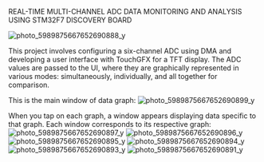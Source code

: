  REAL-TIME MULTI-CHANNEL ADC DATA MONITORING AND ANALYSIS USING STM32F7 DISCOVERY BOARD

 
![photo_5989875667652690888_y](https://github.com/user-attachments/assets/9d1e4a6d-6c76-4f35-af16-79295b3ac771)

This project involves configuring a six-channel ADC using DMA and developing a user interface with TouchGFX for a TFT display. The ADC values are passed to the UI, where they are graphically represented in various modes: simultaneously, individually, and all together for comparison.


This is the main window of data graph:
![photo_5989875667652690899_y](https://github.com/user-attachments/assets/5b52151c-ad6f-49f4-b417-b385d5c2dcf5)


When you tap on each graph, a window appears displaying data specific to that graph. Each window corresponds to its respective graph:
![photo_5989875667652690897_y](https://github.com/user-attachments/assets/e3d8a3db-3d71-4d88-bdf7-a72e7edfa9f6)
![photo_5989875667652690896_y](https://github.com/user-attachments/assets/ef21c4bf-48ac-4d7e-adda-90fb51d493c9)
![photo_5989875667652690895_y](https://github.com/user-attachments/assets/cdfef6f5-58a2-4a1c-8df4-8d089e213eef)
![photo_5989875667652690894_y](https://github.com/user-attachments/assets/b517bd42-1790-4c41-8ddc-76794f4e8d7e)
![photo_5989875667652690893_y](https://github.com/user-attachments/assets/ed7d1705-9f88-48a4-b526-6e09de7837c6)
![photo_5989875667652690891_y](https://github.com/user-attachments/assets/4026fa49-58e6-484e-b86d-35a71c1f98a2)

